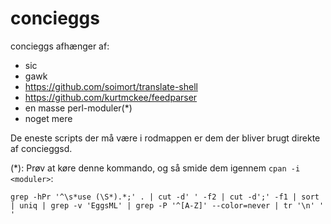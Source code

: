 # concieggs

concieggs afhænger af:

  + sic
  + gawk
  + https://github.com/soimort/translate-shell
  + https://github.com/kurtmckee/feedparser
  + en masse perl-moduler(\*)
  + noget mere

De eneste scripts der må være i rodmappen er dem der bliver brugt direkte af
concieggsd.

(\*): Prøv at køre denne kommando, og så smide dem igennem `cpan -i <moduler>`:

```
grep -hPr '^\s*use (\S*).*;' . | cut -d' ' -f2 | cut -d';' -f1 | sort | uniq | grep -v 'EggsML' | grep -P '^[A-Z]' --color=never | tr '\n' ' '
```
